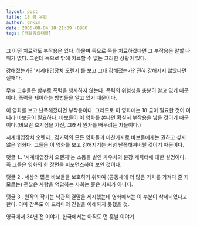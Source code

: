 ```yaml
---
layout: post
title: 18 금 유감
author: drkim
date: 2005-08-04 18:21:09 +0900
tags: [깨달음의대화]
---
```

그 어떤 치료약도 부작용은 있다. 하물며 독으로 독을 치료하겠다면 그 부작용은 말할 나위가 없다. 그런데 독으로 밖에 치료할 수 없는 그러한 상황이 있다.
  

  
강해졌는가? '시계태엽장치 오렌지'를 보고 그대 강해졌는가? 전혀 강해지지 않았다면 실패다.
  

  
무술 고수들은 함부로 폭력을 행사하지 않는다. 폭력의 위험성을 충분히 알고 있기 때문이다. 폭력을 제어하는 방법들을 알고 있기 때문이다.
  

  
이 영화를 보고 난폭해졌다면 부작용이다. 그러므로 이 영화에는 18 금이 필요한 것이 아니라 바보금이 필요하다. 바보들이 이 영화를 본다면 확실히 부작용을 낳을 것이기 때문이다.(바보란 호기심을 가진, 그래서 뭔가를 배우려는 자들이다.)
  

  
시계태엽장치 오렌지.. 김기덕의 모든 영화들과 마찬가지로 바보들에게는 권하고 싶지 않은 영화다. 그들은 이 영화를 보고 강해지기는 커녕 난폭해져버릴 것이기 때문이다.
  

  
덧글 1.. '시계태엽장치 오렌지'는 소동을 벌인 카우치의 분장 캐릭터에 대한 설명이다. 즉 그들은 영화의 한 장면을 퍼포먼스하여 보인 것이다.
  

  
덧글 2.. 세상의 많은 바보들을 보호하기 위하여 (공동체에 더 많은 가치를 가져다 줄 지 모르는) 괜찮은 사람을 억압하는 사회는 좋은 사회가 아니다.
  

  
덧글 3.. 원작의 작가는 낙관적 결말을 제시했는데 영화에서는 이 부분이 삭제되었다고 한다. 아마 감독도 이 드라마의 진실을 이해하지 못했을 것.
  

  
영국에서 34년 전 이야기, 한국에서는 아직도 먼 훗날 이야기.